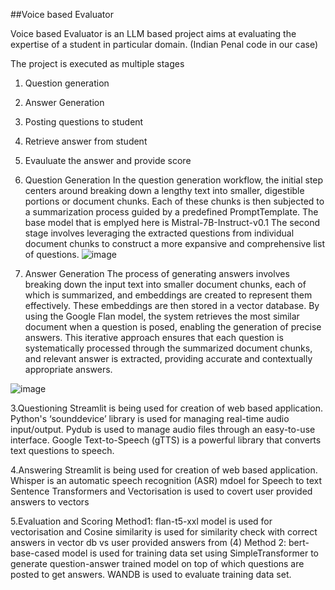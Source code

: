 ##Voice based Evaluator

Voice based Evaluator is an LLM based project aims at evaluating the expertise of a student in particular domain. (Indian Penal code in our case)

The project is executed as multiple stages 
1. Question generation
2. Answer Generation
3. Posting questions to student
4. Retrieve answer from student
5. Evauluate the answer and provide score

1. Question Generation
In the question generation workflow, the initial step centers around breaking down a lengthy text into smaller, digestible portions or document chunks. Each of these chunks is then subjected to a summarization process guided by a predefined PromptTemplate. The base model that is emplyed here is Mistral-7B-Instruct-v0.1
The second stage involves leveraging the extracted questions from individual document chunks to construct a more expansive and comprehensive list of questions.
![image](https://github.com/Vishwasettyn/nlp/assets/26715081/b2043127-e322-4935-ab4a-b7b2f0ffb440)

2. Answer Generation
The process of generating answers involves breaking down the input text into smaller document chunks, each of which is summarized, and embeddings are created to represent them effectively. These embeddings are then stored in a vector database. By using the Google Flan model, the system retrieves the most similar document when a question is posed, enabling the generation of precise answers.
This iterative approach ensures that each question is systematically processed through the summarized document chunks, and relevant answer is extracted, providing accurate and contextually appropriate answers.

![image](https://github.com/Vishwasettyn/nlp/assets/26715081/41a06a69-5192-48c2-b0a0-c9523ee0d678)

3.Questioning
Streamlit is being used for creation of web based application. 
Python's ‘sounddevice’ library is used for managing real-time audio input/output.
Pydub is used to manage audio files through an easy-to-use interface.
Google Text-to-Speech (gTTS) is a powerful library that converts text questions to speech.

4.Answering
Streamlit is being used for creation of web based application. 
Whisper is an automatic speech recognition (ASR) mdoel for Speech to text
Sentence Transformers and Vectorisation is used to covert user provided answers to vectors 

5.Evaluation and Scoring
Method1: flan-t5-xxl model is used for vectorisation and Cosine similarity is used for similarity  check with correct answers in vector db vs user provided answers from (4)
Method 2: bert-base-cased model is used for training data set using SimpleTransformer to generate question-answer trained model on top of which questions are posted to get answers. WANDB is used to evaluate training data set.



